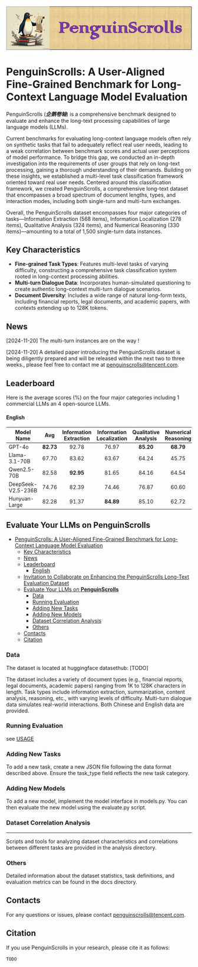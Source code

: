 ![](1.gif)

# PenguinScrolls: A User-Aligned Fine-Grained Benchmark for Long-Context Language Model Evaluation

PenguinScrolls (***企鹅卷轴***) is a comprehensive benchmark designed to evaluate and enhance the long-text processing capabilities of large language models (LLMs).

Current benchmarks for evaluating long-context language models often rely on synthetic tasks that fail to  adequately reflect real user needs, leading to a weak correlation between benchmark scores and actual user perceptions of model performance. To bridge this gap,  we conducted an in-depth investigation into the requirements of user groups that rely on long-text processing, gaining a thorough understanding of their demands. 
Building on these insights, we established a multi-level task classification framework oriented toward real user needs. Centered around this classification framework, we created PenguinScrolls, a comprehensive long-text dataset that encompasses a broad spectrum of document lengths, types, and interaction modes, including both single-turn and multi-turn exchanges.

Overall, the PenguinScrolls dataset encompasses four major categories of tasks—Information Extraction (568 items), Information Localization (278 items), Qualitative Analysis (324 items), and Numerical Reasoning (330 items)—amounting to a total of 1,500 single-turn data instances. 



## Key Characteristics

* **Fine-grained Task Types**: Features multi-level tasks of varying difficulty, constructing a comprehensive task classification system rooted in long-context processing abilities.
* **Multi-turn Dialogue Data**: Incorporates human-simulated questioning to create authentic long-context multi-turn dialogue scenarios.
* **Document Diversity**: Includes a wide range of natural long-form texts, including financial reports, legal documents, and academic papers, with contexts extending up to 128K tokens.

## News
[2024-11-20] The multi-turn instances are on the way !

[2024-11-20] A detailed paper introducing the PenguinScrolls dataset is being diligently prepared and will be released within the next two to three weeks., please feel free to contact me at penguinscrolls@tencent.com.

## Leaderboard
Here is the average scores (%) on the four major categories including 1 commercial LLMs an 4 open-source LLMs.


#### English
| Model Name       |  Avg  | Information Extraction | Information Localization | Qualitative Analysis | Numerical Reasoning |
| ---------------- | :---: | :--------------------: | :----------------------: | :------------------: | :-----------------: |
| GPT-4o           |  **82.73**   |           92.78           |            76.97            |          **85.20**          |         **68.79**          |
| Llama-3.1-70B    |  67.70   |           83.62           |            63.67            |          64.24          |         45.75          |
| Qwen2.5-70B |  82.58   |           **92.95**           |            81.65            |          84.16          |         64.54          |
| DeepSeek-V2.5-236B    |  74.76   |           82.39           |            74.46            |          76.87          |         60.60          |
| Hunyuan-Large      |  82.28   |           91.37           |            **84.89**            |          85.10          |         62.72          |



## Evaluate Your LLMs on **PenguinScrolls**

- [PenguinScrolls: A User-Aligned Fine-Grained Benchmark for Long-Context Language Model Evaluation](#penguinscrolls-a-User-Aligned-Fine-Grained-Benchmark-for-Long-Context-Language-Model-Evaluation)
  - [Key Characteristics](#key-characteristics)
  - [News](#news)
  - [Leaderboard](#leaderboard)
      - [English](#english)
  - [Invitation to Collaborate on Enhancing the PenguinScrolls Long-Text Evaluation Dataset](#invitation-to-collaborate-on-enhancing-the-penguinscrolls-long-text-evaluation-dataset)
  - [Evaluate Your LLMs on **PenguinScrolls**](#evaluate-your-llms-on-penguinscrolls)
    - [Data](#data)
    - [Running Evaluation](#running-evaluation)
    - [Adding New Tasks](#adding-new-tasks)
    - [Adding New Models](#adding-new-models)
    - [Dataset Correlation Analysis](#dataset-correlation-analysis)
    - [Others](#others)
  - [Contacts](#contacts)
  - [Citation](#citation)


### Data

The dataset is located at huggingface datasethub: [TODO]

The dataset includes a variety of document types (e.g., financial reports, legal documents, academic papers) ranging from 1K to 128K characters in length. Task types include information extraction, summarization, content analysis, reasoning, etc., with varying levels of difficulty. Multi-turn dialogue data simulates real-world interactions. Both Chinese and English data are provided.

### Running Evaluation

see [USAGE](./USAGE.md)


### Adding New Tasks

To add a new task, create a new JSON file following the data format described above. Ensure the task_type field reflects the new task category.

### Adding New Models

To add a new model, implement the model interface in models.py. You can then evaluate the new model using the evaluate.py script.

### Dataset Correlation Analysis
****
Scripts and tools for analyzing dataset characteristics and correlations between different tasks are provided in the analysis directory.

### Others

Detailed information about the dataset statistics, task definitions, and evaluation metrics can be found in the docs directory.

## Contacts
For any questions or issues, please contact penguinscrolls@tencent.com.

## Citation

If you use PenguinScrolls in your research, please cite it as follows:


```
TODO
```


